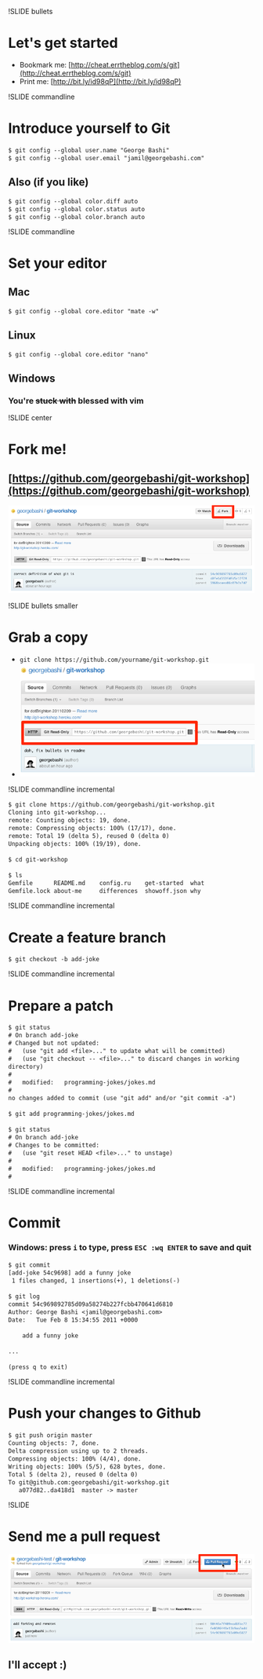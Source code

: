 !SLIDE bullets
# Let's get started #
* Bookmark me: [http://cheat.errtheblog.com/s/git](http://cheat.errtheblog.com/s/git)
* Print me: [http://bit.ly/id98qP](http://bit.ly/id98qP)

!SLIDE commandline
# Introduce yourself to Git #
    $ git config --global user.name "George Bashi"
    $ git config --global user.email "jamil@georgebashi.com"
## Also (if you like) ##
    $ git config --global color.diff auto
    $ git config --global color.status auto
    $ git config --global color.branch auto

!SLIDE commandline
# Set your editor #
## Mac ##
    $ git config --global core.editor "mate -w"
## Linux ##
    $ git config --global core.editor "nano"
## Windows ##
### You're <del>stuck with</del> blessed with vim ###

!SLIDE center
# Fork me! #
## [https://github.com/georgebashi/git-workshop](https://github.com/georgebashi/git-workshop) ##
![fork](fork.png)

!SLIDE bullets smaller
# Grab a copy #
* `git clone https://github.com/yourname/git-workshop.git`
* ![url](url.png)

!SLIDE commandline incremental

    $ git clone https://github.com/georgebashi/git-workshop.git
    Cloning into git-workshop...
    remote: Counting objects: 19, done.
    remote: Compressing objects: 100% (17/17), done.
    remote: Total 19 (delta 5), reused 0 (delta 0)
    Unpacking objects: 100% (19/19), done.
    
    $ cd git-workshop
    
    $ ls
    Gemfile      README.md    config.ru    get-started  what
    Gemfile.lock about-me     differences  showoff.json why

!SLIDE commandline incremental
# Create a feature branch #
    $ git checkout -b add-joke

!SLIDE commandline incremental
# Prepare a patch #
    $ git status
    # On branch add-joke
    # Changed but not updated:
    #   (use "git add <file>..." to update what will be committed)
    #   (use "git checkout -- <file>..." to discard changes in working directory)
    #
    #	modified:   programming-jokes/jokes.md
    #
    no changes added to commit (use "git add" and/or "git commit -a")

    $ git add programming-jokes/jokes.md
    
    $ git status
    # On branch add-joke
    # Changes to be committed:
    #   (use "git reset HEAD <file>..." to unstage)
    #
    #	modified:   programming-jokes/jokes.md
    #

!SLIDE commandline incremental
# Commit #
### Windows: press `i` to type, press `ESC :wq ENTER` to save and quit ###
    $ git commit
    [add-joke 54c9698] add a funny joke
     1 files changed, 1 insertions(+), 1 deletions(-)
    
    $ git log
    commit 54c969892785d09a58274b227fcbb470641d6810
    Author: George Bashi <jamil@georgebashi.com>
    Date:   Tue Feb 8 15:34:55 2011 +0000

        add a funny joke

    ...

    (press q to exit)

!SLIDE commandline incremental
# Push your changes to Github #
    $ git push origin master
    Counting objects: 7, done.
    Delta compression using up to 2 threads.
    Compressing objects: 100% (4/4), done.
    Writing objects: 100% (5/5), 628 bytes, done.
    Total 5 (delta 2), reused 0 (delta 0)
    To git@github.com:georgebashi/git-workshop.git
       a077d82..da418d1  master -> master

!SLIDE
# Send me a pull request #
![pull-request](pull-request.png)
## I'll accept :) ##
